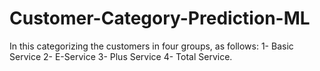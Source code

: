 # Customer-Category-Prediction-ML
In this categorizing the customers in four groups, as follows: 1- Basic Service 2- E-Service 3- Plus Service 4- Total Service.
